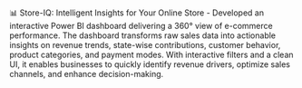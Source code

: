 📊 Store-IQ: Intelligent Insights for Your Online Store -
Developed an interactive Power BI dashboard delivering a 360° view of e-commerce performance. The dashboard transforms raw sales data into actionable insights on revenue trends, state-wise contributions, customer behavior, product categories, and payment modes. With interactive filters and a clean UI, it enables businesses to quickly identify revenue drivers, optimize sales channels, and enhance decision-making.
